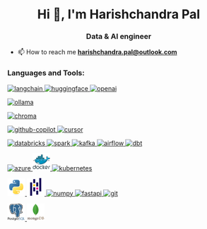 <h1 align="center">Hi 👋, I'm Harishchandra Pal</h1>
<h3 align="center">Data & AI engineer</h3>

- 📫 How to reach me **harishchandra.pal@outlook.com**

<h3 align="left">Languages and Tools:</h3>
<p align="left">
   <!-- Core AI Frameworks -->
   <a href="https://www.langchain.com/" target="_blank" rel="noreferrer"> <img src="https://cdn.prod.website-files.com/65b8cd72835ceeacd4449a53/6822fe858989c809ee8f06ff_LanChain-logo.svg" alt="langchain" width="120" height="120"/> </a>
   <a href="https://huggingface.co/" target="_blank" rel="noreferrer"> <img src="https://cdn.worldvectorlogo.com/logos/huggingface-2.svg" alt="huggingface" width="40" height="40"/> </a>
   <a href="https://openai.com/" target="_blank" rel="noreferrer"> <img src="https://cdn.worldvectorlogo.com/logos/openai-2.svg" alt="openai" width="40" height="40"/> </a>
   
   <!-- Local AI Development -->
   <a href="https://ollama.com/" target="_blank" rel="noreferrer"> <img src="https://cdn.jsdelivr.net/npm/@lobehub/icons@latest/svg/dark/ollama.svg" alt="ollama" width="40" height="40"/> </a>
   
   <!-- Vector Databases -->
   <a href="https://www.trychroma.com/" target="_blank" rel="noreferrer"> <img src="https://docs.trychroma.com/img/chroma.svg" alt="chroma" width="40" height="40"/> </a>
   
   <!-- AI/ML Development -->
   <a href="https://github.com/features/copilot" target="_blank" rel="noreferrer"> <img src="https://github.githubassets.com/images/modules/site/copilot/copilot-logo.svg" alt="github-copilot" width="40" height="40"/> </a>
   <a href="https://cursor.sh/" target="_blank" rel="noreferrer"> <img src="https://cursor.sh/brand/icon.svg" alt="cursor" width="40" height="40"/> </a>
   
   <!-- Data Engineering Tools -->
   <a href="https://databricks.com/" target="_blank" rel="noreferrer"> <img src="https://www.vectorlogo.zone/logos/databricks/databricks-icon.svg" alt="databricks" width="40" height="40"/> </a>
   <a href="https://spark.apache.org/" target="_blank" rel="noreferrer"> <img src="https://www.vectorlogo.zone/logos/apache_spark/apache_spark-icon.svg" alt="spark" width="40" height="40"/> </a>
   <a href="https://kafka.apache.org/" target="_blank" rel="noreferrer"> <img src="https://www.vectorlogo.zone/logos/apache_kafka/apache_kafka-icon.svg" alt="kafka" width="40" height="40"/> </a>
   <a href="https://airflow.apache.org/" target="_blank" rel="noreferrer"> <img src="https://www.vectorlogo.zone/logos/apache_airflow/apache_airflow-icon.svg" alt="airflow" width="40" height="40"/> </a>
 <a href="https://dbt.com/" target="_blank" rel="noreferrer"> <img src="https://seeklogo.com/images/D/dbt-logo-500AB0BAA7-seeklogo.com.png" alt="dbt" width="40" height="40"/> </a>

   <!-- Cloud & Infrastructure -->
   <a href="https://azure.microsoft.com/en-in/" target="_blank" rel="noreferrer"> <img src="https://www.vectorlogo.zone/logos/microsoft_azure/microsoft_azure-icon.svg" alt="azure" width="40" height="40"/> </a>
   <a href="https://www.docker.com/" target="_blank" rel="noreferrer"> <img src="https://raw.githubusercontent.com/devicons/devicon/master/icons/docker/docker-original-wordmark.svg" alt="docker" width="40" height="40"/> </a>
   <a href="https://kubernetes.io" target="_blank" rel="noreferrer"> <img src="https://www.vectorlogo.zone/logos/kubernetes/kubernetes-icon.svg" alt="kubernetes" width="40" height="40"/> </a>
   
   <!-- Programming & Development -->
   <a href="https://www.python.org" target="_blank" rel="noreferrer"> <img src="https://raw.githubusercontent.com/devicons/devicon/master/icons/python/python-original.svg" alt="python" width="40" height="40"/> </a>
   <a href="https://pandas.pydata.org/" target="_blank" rel="noreferrer"> <img src="https://raw.githubusercontent.com/devicons/devicon/2ae2a900d2f041da66e950e4d48052658d850630/icons/pandas/pandas-original.svg" alt="pandas" width="40" height="40"/> </a>
   <a href="https://numpy.org/" target="_blank" rel="noreferrer"> <img src="https://www.vectorlogo.zone/logos/numpy/numpy-icon.svg" alt="numpy" width="40" height="40"/> </a>
   <a href="https://fastapi.tiangolo.com/" target="_blank" rel="noreferrer"> <img src="https://fastapi.tiangolo.com/img/logo-margin/logo-teal.png" alt="fastapi" width="40" height="40"/> </a>
   <a href="https://git-scm.com/" target="_blank" rel="noreferrer"> <img src="https://www.vectorlogo.zone/logos/git-scm/git-scm-icon.svg" alt="git" width="40" height="40"/> </a>
   
   <!-- Databases -->
   <a href="https://www.postgresql.org" target="_blank" rel="noreferrer"> <img src="https://raw.githubusercontent.com/devicons/devicon/master/icons/postgresql/postgresql-original-wordmark.svg" alt="postgresql" width="40" height="40"/> </a>
   <a href="https://www.mongodb.com/" target="_blank" rel="noreferrer"> <img src="https://raw.githubusercontent.com/devicons/devicon/master/icons/mongodb/mongodb-original-wordmark.svg" alt="mongodb" width="40" height="40"/> </a>
</p>
